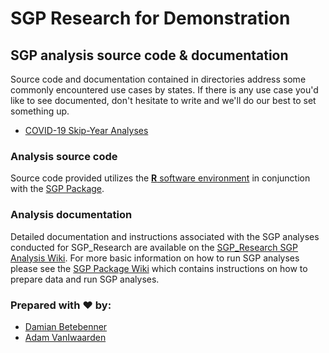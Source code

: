 SGP Research for Demonstration
======

SGP analysis source code & documentation
-----------------------------------------

Source code and documentation contained in directories address some commonly encountered use cases by states. If there is any use case you'd like to see documented, don't hesitate 
to write and we'll do our best to set something up.

* [COVID-19 Skip-Year Analyses](https://github.com/CenterForAssessment/SGP_Research/tree/master/Demonstration/Skip_Year_Analysis)

### Analysis source code

Source code provided utilizes the [**R** software environment](http://cran.r-project.org/) in conjunction with the [SGP Package](https://github.com/CenterForAssessment/SGP).

### Analysis documentation

Detailed documentation and instructions associated with the SGP analyses conducted for SGP_Research are available on the [SGP_Research SGP Analysis Wiki](https://github.com/CenterForAssessment/SGP_Research/wiki). 
For more basic information on how to run SGP analyses please see the [SGP Package Wiki](https://github.com/CenterForAssessment/SGP/wiki/Home) which contains instructions on how to 
prepare data and run SGP analyses.

### Prepared with :heart: by:

* [Damian Betebenner](https://github.com/dbetebenner)
* [Adam VanIwaarden](https://github.com/adamvi)


